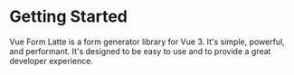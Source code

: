 # Getting Started

Vue Form Latte is a form generator library for Vue 3. It's simple, powerful, and performant. It's designed to be easy to use and to provide a great developer experience.
